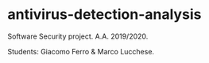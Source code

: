 # antivirus-detection-analysis
Software Security project. A.A. 2019/2020. 

Students:
Giacomo Ferro & Marco Lucchese.
